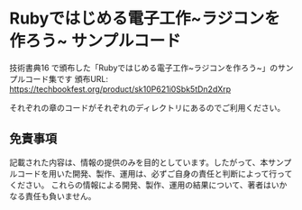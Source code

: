 # Rubyではじめる電子工作\~ラジコンを作ろう\~ サンプルコード
技術書典16 で頒布した「Rubyではじめる電子工作\~ラジコンを作ろう\~」のサンプルコード集です
頒布URL: https://techbookfest.org/product/sk10P621i0Sbk5tDn2dXrp

それぞれの章のコードがそれぞれのディレクトリにあるのでご利用ください。

## 免責事項

記載された内容は、情報の提供のみを目的としています。したがって、本サンプルコードを用いた開発、製作、運用は、必ずご自身の責任と判断によって行ってください。
これらの情報による開発、製作、運用の結果について、著者はいかなる責任も負いません。
